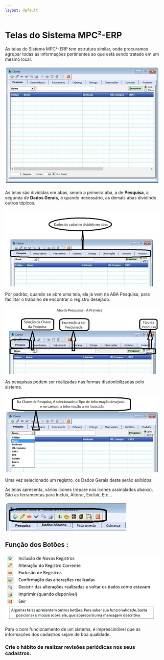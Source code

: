 ```yaml
---
layout: default
---
```


# Telas do Sistema MPC²-ERP


As telas do Sistema MPC²-ERP tem estrutura similar, onde procuramos agrupar todas as informações pertinentes ao que está sendo tratado em um mesmo local.

![](Img/Telas01.jpg) 

As telas são divididas em abas, sendo a primeira aba, a de **Pesquisa**, a segunda de **Dados Gerais**, e quando necessário, as demais abas dividindo outros tópicos.

![](Img/Telas02.jpg)  

Por padrão, quando se abre uma tela, ela já vem na ABA Pesquisa, para facilitar o trabalho de encontrar o registro desejado.

![](Img/Telas03.jpg) 

As pesquisas podem ser realizadas nas formas disponibilizadas pelo sistema.

![](Img/Telas04.jpg) 

Uma vez selecionado um registro, os Dados Gerais deste serão exibidos. 

As telas apresenta, vários ícones (repare nos ícones assinalados abaixo). São as ferramentas para Incluir, Alterar, Excluir, Etc...

![](Img/Telas05.jpg)

## Função dos Botões :

![](Img/Telas06.jpg)  

Para o bom funcionamento de um sistema, é imprescindível que as informações dos cadastros sejam de boa qualidade.
### Crie o hábito de realizar revisões periódicas nos seus cadastros.









